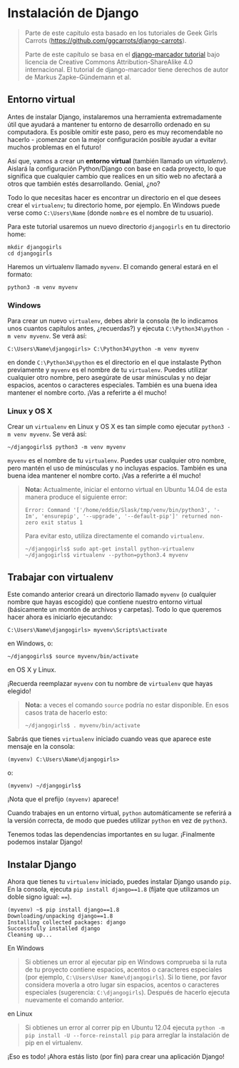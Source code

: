 # Instalación de Django

> Parte de este capitulo esta basado en los tutoriales de Geek Girls Carrots (https://github.com/ggcarrots/django-carrots).
> 
> Parte de este capítulo se basa en el [django-marcador tutorial][1] bajo licencia de Creative Commons Attribution-ShareAlike 4.0 internacional. El tutorial de django-marcador tiene derechos de autor de Markus Zapke-Gündemann et al.

 [1]: http://django-marcador.keimlink.de/

## Entorno virtual

Antes de instalar Django, instalaremos una herramienta extremadamente útil que ayudará a mantener tu entorno de desarrollo ordenado en su computadora. Es posible omitir este paso, pero es muy recomendable no hacerlo - ¡comenzar con la mejor configuración posible ayudar a evitar muchos problemas en el futuro!

Así que, vamos a crear un **entorno virtual** (también llamado un *virtualenv*). Aislará la configuración Python/Django con base en cada proyecto, lo que significa que cualquier cambio que realices en un sitio web no afectará a otros que también estés desarrollando. Genial, ¿no?

Todo lo que necesitas hacer es encontrar un directorio en el que desees crear el `virtualenv`; tu directorio home, por ejemplo. En Windows puede verse como `C:\Users\Name` (donde `nombre` es el nombre de tu usuario).

Para este tutorial usaremos un nuevo directorio `djangogirls` en tu directorio home:

    mkdir djangogirls
    cd djangogirls
    

Haremos un virtualenv llamado `myvenv`. El comando general estará en el formato:

    python3 -m venv myvenv
    

### Windows

Para crear un nuevo `virtualenv`, debes abrir la consola (te lo indicamos unos cuantos capítulos antes, ¿recuerdas?) y ejecuta `C:\Python34\python -m venv myvenv`. Se verá así:

    C:\Users\Name\djangogirls> C:\Python34\python -m venv myvenv
    

en donde `C:\Python34\python` es el directorio en el que instalaste Python previamente y `myvenv` es el nombre de tu `virtualenv`. Puedes utilizar cualquier otro nombre, pero asegúrate de usar minúsculas y no dejar espacios, acentos o caracteres especiales. También es una buena idea mantener el nombre corto. ¡Vas a referirte a él mucho!

### Linux y OS X

Crear un `virtualenv` en Linux y OS X es tan simple como ejecutar `python3 -m venv myvenv`. Se verá así:

    ~/djangogirls$ python3 -m venv myvenv
    

`myvenv` es el nombre de tu `virtualenv`. Puedes usar cualquier otro nombre, pero mantén el uso de minúsculas y no incluyas espacios. También es una buena idea mantener el nombre corto. ¡Vas a referirte a él mucho!

> **Nota:** Actualmente, iniciar el entorno virtual en Ubuntu 14.04 de esta manera produce el siguiente error:
> 
>     Error: Command '['/home/eddie/Slask/tmp/venv/bin/python3', '-Im', 'ensurepip', '--upgrade', '--default-pip']' returned non-zero exit status 1
>     
> 
> Para evitar esto, utiliza directamente el comando `virtualenv`.
> 
>     ~/djangogirls$ sudo apt-get install python-virtualenv
>     ~/djangogirls$ virtualenv --python=python3.4 myvenv
>     

## Trabajar con virtualenv

Este comando anterior creará un directorio llamado `myvenv` (o cualquier nombre que hayas escogido) que contiene nuestro entorno virtual (básicamente un montón de archivos y carpetas). Todo lo que queremos hacer ahora es iniciarlo ejecutando:

    C:\Users\Name\djangogirls> myvenv\Scripts\activate
    

en Windows, o:

    ~/djangogirls$ source myvenv/bin/activate
    

en OS X y Linux.

¡Recuerda reemplazar `myvenv` con tu nombre de `virtualenv` que hayas elegido!

> **Nota:** a veces el comando `source` podría no estar disponible. En esos casos trata de hacerlo esto:
> 
>     ~/djangogirls$ . myvenv/bin/activate
>     

Sabrás que tienes `virtualenv` iniciado cuando veas que aparece este mensaje en la consola:

    (myvenv) C:\Users\Name\djangogirls>
    

o:

    (myvenv) ~/djangogirls$
    

¡Nota que el prefijo `(myvenv)` aparece!

Cuando trabajes en un entorno virtual, `python` automáticamente se referirá a la versión correcta, de modo que puedes utilizar `python` en vez de `python3`.

Tenemos todas las dependencias importantes en su lugar. ¡Finalmente podemos instalar Django!

## Instalar Django

Ahora que tienes tu `virtualenv` iniciado, puedes instalar Django usando `pip`. En la consola, ejecuta `pip install django==1.8` (fíjate que utilizamos un doble signo igual: `==`).

    (myvenv) ~$ pip install django==1.8
    Downloading/unpacking django==1.8
    Installing collected packages: django
    Successfully installed django
    Cleaning up...
    

En Windows

> Si obtienes un error al ejecutar pip en Windows comprueba si la ruta de tu proyecto contiene espacios, acentos o caracteres especiales (por ejemplo, `C:\Users\User Name\djangogirls`). Si lo tiene, por favor considera moverla a otro lugar sin espacios, acentos o caracteres especiales (sugerencia: `C:\djangogirls`). Después de hacerlo ejecuta nuevamente el comando anterior.

en Linux

> Si obtienes un error al correr pip en Ubuntu 12.04 ejecuta `python -m pip install -U --force-reinstall pip` para arreglar la instalación de pip en el virtualenv.

¡Eso es todo! ¡Ahora estás listo (por fin) para crear una aplicación Django!

